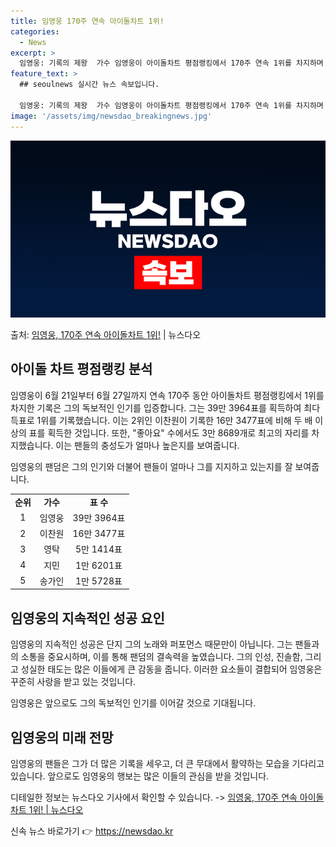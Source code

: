 ```yaml
---
title: 임영웅 170주 연속 아이돌차트 1위!
categories:
  - News
excerpt: >
  임영웅: 기록의 제왕  가수 임영웅이 아이돌차트 평점랭킹에서 170주 연속 1위를 차지하며 그의 독보적인 인…
feature_text: >
  ## seoulnews 실시간 뉴스 속보입니다.

  임영웅: 기록의 제왕  가수 임영웅이 아이돌차트 평점랭킹에서 170주 연속 1위를 차지하며 그의 독보적인 인…
image: '/assets/img/newsdao_breakingnews.jpg'
---
```


![뉴스다오 속보](/assets/img/newsdao_breakingnews.jpg)

<p>출처: <a href="https://newsdao.kr/4520" rel="dofollow">임영웅, 170주 연속 아이돌차트 1위!</a> | 뉴스다오</p>

<h2 data-ke-size="size26">아이돌 차트 평점랭킹 분석</h2>
임영웅이 6월 21일부터 6월 27일까지 연속 170주 동안 아이돌차트 평점랭킹에서 1위를 차지한 기록은 그의 독보적인 인기를 입증합니다. 그는 39만 3964표를 획득하여 최다득표로 1위를 기록했습니다. 이는 2위인 이찬원이 기록한 16만 3477표에 비해 두 배 이상의 표를 획득한 것입니다. 또한, "좋아요" 수에서도 3만 8689개로 최고의 자리를 차지했습니다. 이는 팬들의 충성도가 얼마나 높은지를 보여줍니다.

<p data-ke-size="size16">임영웅의 팬덤은 그의 인기와 더불어 팬들이 얼마나 그를 지지하고 있는지를 잘 보여줍니다.</p>

<table>
	<tr>
		<td style="text-align: center; height: 17px;"><b>순위</b></td>
		<td style="text-align: center; height: 17px;"><b>가수</b></td>
		<td style="text-align: center; height: 17px;"><b>표 수</b></td>
	</tr>
	<tr>
		<td style="text-align: center; height: 17px;">1</td>
		<td style="text-align: center; height: 17px;">임영웅</td>
		<td style="text-align: center; height: 17px;">39만 3964표</td>
	</tr>
	<tr>
		<td style="text-align: center; height: 17px;">2</td>
		<td style="text-align: center; height: 17px;">이찬원</td>
		<td style="text-align: center; height: 17px;">16만 3477표</td>
	</tr>
	<tr>
		<td style="text-align: center; height: 17px;">3</td>
		<td style="text-align: center; height: 17px;">영탁</td>
		<td style="text-align: center; height: 17px;">5만 1414표</td>
	</tr>
	<tr>
		<td style="text-align: center; height: 17px;">4</td>
		<td style="text-align: center; height: 17px;">지민</td>
		<td style="text-align: center; height: 17px;">1만 6201표</td>
	</tr>
	<tr>
		<td style="text-align: center; height: 17px;">5</td>
		<td style="text-align: center; height: 17px;">송가인</td>
		<td style="text-align: center; height: 17px;">1만 5728표</td>
	</tr>
</table>

<h2 data-ke-size="size26">임영웅의 지속적인 성공 요인</h2>
임영웅의 지속적인 성공은 단지 그의 노래와 퍼포먼스 때문만이 아닙니다. 그는 팬들과의 소통을 중요시하며, 이를 통해 팬덤의 결속력을 높였습니다. 그의 인성, 진솔함, 그리고 성실한 태도는 많은 이들에게 큰 감동을 줍니다. 이러한 요소들이 결합되어 임영웅은 꾸준히 사랑을 받고 있는 것입니다.

<p data-ke-size="size16">임영웅은 앞으로도 그의 독보적인 인기를 이어갈 것으로 기대됩니다.</p>

<h2 data-ke-size="size26">임영웅의 미래 전망</h2>
임영웅의 팬들은 그가 더 많은 기록을 세우고, 더 큰 무대에서 활약하는 모습을 기다리고 있습니다. 앞으로도 임영웅의 행보는 많은 이들의 관심을 받을 것입니다.

디테일한 정보는 뉴스다오 기사에서 확인할 수 있습니다. -> <a href="https://newsdao.kr/4520">임영웅, 170주 연속 아이돌차트 1위! | 뉴스다오</a> 

신속 뉴스 바로가기 👉 <a href="https://newsdao.kr" rel="dofollow">https://newsdao.kr</a>


